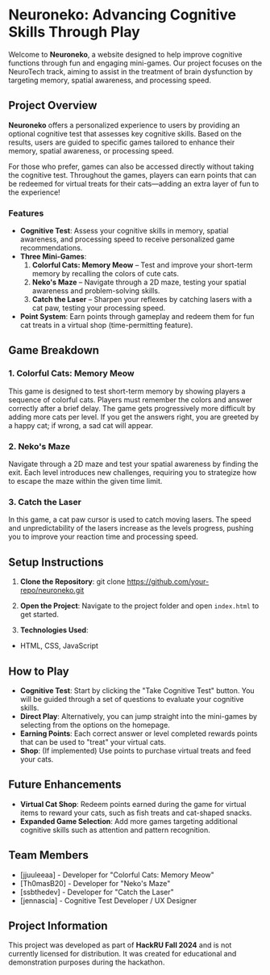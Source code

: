 # Neuroneko: Advancing Cognitive Skills Through Play

Welcome to **Neuroneko**, a website designed to help improve cognitive functions through fun and engaging mini-games. Our project focuses on the NeuroTech track, aiming to assist in the treatment of brain dysfunction by targeting memory, spatial awareness, and processing speed.

## Project Overview

**Neuroneko** offers a personalized experience to users by providing an optional cognitive test that assesses key cognitive skills. Based on the results, users are guided to specific games tailored to enhance their memory, spatial awareness, or processing speed.

For those who prefer, games can also be accessed directly without taking the cognitive test. Throughout the games, players can earn points that can be redeemed for virtual treats for their cats—adding an extra layer of fun to the experience!

### Features

- **Cognitive Test**: Assess your cognitive skills in memory, spatial awareness, and processing speed to receive personalized game recommendations.
- **Three Mini-Games**:
  1. **Colorful Cats: Memory Meow** – Test and improve your short-term memory by recalling the colors of cute cats.
  2. **Neko's Maze** – Navigate through a 2D maze, testing your spatial awareness and problem-solving skills.
  3. **Catch the Laser** – Sharpen your reflexes by catching lasers with a cat paw, testing your processing speed.
- **Point System**: Earn points through gameplay and redeem them for fun cat treats in a virtual shop (time-permitting feature).

## Game Breakdown

### 1. Colorful Cats: Memory Meow

This game is designed to test short-term memory by showing players a sequence of colorful cats. Players must remember the colors and answer correctly after a brief delay. The game gets progressively more difficult by adding more cats per level. If you get the answers right, you are greeted by a happy cat; if wrong, a sad cat will appear.

### 2. Neko's Maze

Navigate through a 2D maze and test your spatial awareness by finding the exit. Each level introduces new challenges, requiring you to strategize how to escape the maze within the given time limit.

### 3. Catch the Laser

In this game, a cat paw cursor is used to catch moving lasers. The speed and unpredictability of the lasers increase as the levels progress, pushing you to improve your reaction time and processing speed.

## Setup Instructions

1. **Clone the Repository**:
git clone https://github.com/your-repo/neuroneko.git

2. **Open the Project**:
Navigate to the project folder and open `index.html` to get started.

3. **Technologies Used**:
- HTML, CSS, JavaScript

## How to Play

- **Cognitive Test**: Start by clicking the "Take Cognitive Test" button. You will be guided through a set of questions to evaluate your cognitive skills.
- **Direct Play**: Alternatively, you can jump straight into the mini-games by selecting from the options on the homepage.
- **Earning Points**: Each correct answer or level completed rewards points that can be used to "treat" your virtual cats.
- **Shop**: (If implemented) Use points to purchase virtual treats and feed your cats.

## Future Enhancements

- **Virtual Cat Shop**: Redeem points earned during the game for virtual items to reward your cats, such as fish treats and cat-shaped snacks.
- **Expanded Game Selection**: Add more games targeting additional cognitive skills such as attention and pattern recognition.

## Team Members

- [jjuuleeaa] - Developer for "Colorful Cats: Memory Meow"
- [Th0masB20] - Developer for "Neko's Maze"
- [ssbthedev] - Developer for "Catch the Laser"
- [jennascia] - Cognitive Test Developer / UX Designer

## Project Information

This project was developed as part of **HackRU Fall 2024** and is not currently licensed for distribution. It was created for educational and demonstration purposes during the hackathon.